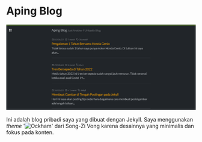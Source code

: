 # Aping Blog

![Aping Blog](/screenshot.png "Aping Blog")

Ini adalah blog pribadi saya yang dibuat dengan Jekyll. Saya menggunakan *theme* '![Ockham](https://github.com/zivong/ockham "Ockham")' dari Song-Zi Vong karena desainnya yang minimalis dan fokus pada konten.
